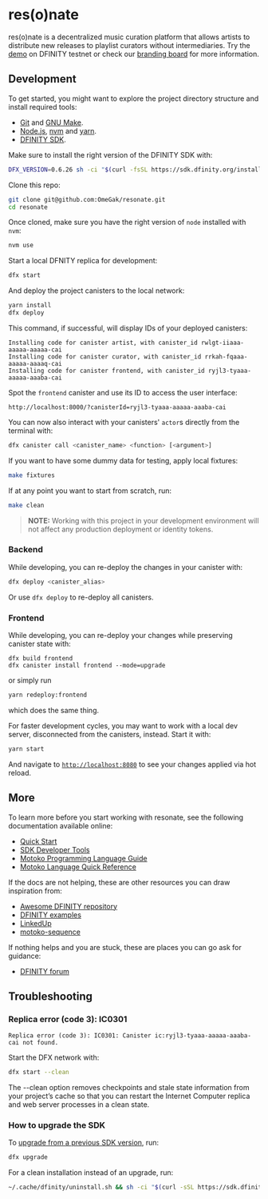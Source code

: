 # res(o)nate

res(o)nate is a decentralized music curation platform that allows artists to distribute new releases to playlist curators without intermediaries. Try the [demo](http://ryaba-2iaaa-aaaab-aac2a-cai.ic0.app/) on DFINITY testnet or check our [branding board](https://miro.com/app/board/o9J_lKsnqSQ=/) for more information.

## Development

To get started, you might want to explore the project directory structure and install required tools:
- [Git](https://git-scm.com/downloads) and [GNU Make](https://www.gnu.org/software/make/).
- [Node.js](https://nodejs.org/en/download/), [nvm](https://github.com/nvm-sh/nvm) and [yarn](https://classic.yarnpkg.com/).
- [DFINITY SDK](https://sdk.dfinity.org/).

Make sure to install the right version of the DFINITY SDK with:

```sh
DFX_VERSION=0.6.26 sh -ci "$(curl -fsSL https://sdk.dfinity.org/install.sh)"
```

Clone this repo:

```sh
git clone git@github.com:OmeGak/resonate.git
cd resonate
```

Once cloned, make sure you have the right version of `node` installed with `nvm`:

```sh
nvm use
```

Start a local DFNITY replica for development:

```sh
dfx start
```

And deploy the project canisters to the local network:

```sh
yarn install
dfx deploy
```

This command, if successful, will display IDs of your deployed canisters:

```
Installing code for canister artist, with canister_id rwlgt-iiaaa-aaaaa-aaaaa-cai
Installing code for canister curator, with canister_id rrkah-fqaaa-aaaaa-aaaaq-cai
Installing code for canister frontend, with canister_id ryjl3-tyaaa-aaaaa-aaaba-cai
```

Spot the `frontend` canister and use its ID to access the user interface:

```
http://localhost:8000/?canisterId=ryjl3-tyaaa-aaaaa-aaaba-cai
```

You can now also interact with your canisters' `actor`s directly from the terminal with:

```sh
dfx canister call <canister_name> <function> [<argument>]
```

If you want to have some dummy data for testing, apply local fixtures:

```sh
make fixtures
```

If at any point you want to start from scratch, run:

```sh
make clean
```

> **NOTE:** Working with this project in your development environment will not affect any production deployment or identity tokens.

### Backend

While developing, you can re-deploy the changes in your canister with:

```sh
dfx deploy <canister_alias>
```

Or use `dfx deploy` to re-deploy all canisters.

### Frontend

While developing, you can re-deploy your changes while preserving canister state with:

```
dfx build frontend
dfx canister install frontend --mode=upgrade
```

or simply run

```sh
yarn redeploy:frontend
```

which does the same thing.

For faster development cycles, you may want to work with a local dev server, disconnected from the canisters, instead. Start it with:

```sh
yarn start
```

And navigate to [`http://localhost:8080`](http://localhost:8080) to see your changes applied via hot reload.

## More

To learn more before you start working with resonate, see the following documentation available online:
- [Quick Start](https://sdk.dfinity.org/docs/quickstart/quickstart.html)
- [SDK Developer Tools](https://sdk.dfinity.org/docs/developers-guide/sdk-guide.html)
- [Motoko Programming Language Guide](https://sdk.dfinity.org/docs/language-guide/motoko.html)
- [Motoko Language Quick Reference](https://sdk.dfinity.org/docs/language-guide/language-manual.html)

If the docs are not helping, these are other resources you can draw inspiration from:
- [Awesome DFINITY repository](https://github.com/dfinity/awesome-dfinity)
- [DFINITY examples](https://github.com/dfinity/examples)
- [LinkedUp](https://github.com/dfinity/linkedup)
- [motoko-sequence](https://github.com/matthewhammer/motoko-sequence)

If nothing helps and you are stuck, these are places you can go ask for guidance:
- [DFINITY forum](https://forum.dfinity.org/)

## Troubleshooting

### Replica error (code 3): IC0301

```
Replica error (code 3): IC0301: Canister ic:ryjl3-tyaaa-aaaaa-aaaba-cai not found.
```

Start the DFX network with:

```sh
dfx start --clean
```

The --clean option removes checkpoints and stale state information from your project’s cache so that you can restart the Internet Computer replica and web server processes in a clean state.

### How to upgrade the SDK

To [upgrade from a previous SDK version](https://sdk.dfinity.org/docs/developers-guide/install-upgrade-remove.html#_upgrading_to_the_latest_version), run:
```sh
dfx upgrade
```

For a clean installation instead of an upgrade, run:
```sh
~/.cache/dfinity/uninstall.sh && sh -ci "$(curl -sSL https://sdk.dfinity.org/install.sh)"
```
